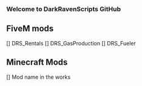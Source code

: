 ### Welcome to DarkRavenScripts GitHub

## FiveM mods
[] DRS_Rentals
[] DRS_GasProduction
[] DRS_Fueler

## Minecraft Mods
[] Mod name in the works

